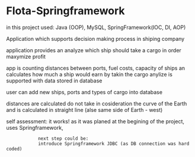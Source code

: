 # Flota-Springframework
in this project used:
Java (OOP), MySQL, SpringFramework(IOC, DI, AOP)


Application which supports decision making process in shiping company

application provides an analyze which ship should take a cargo in order maxymize profit

app is counting distances between ports, fuel costs, capacity of ships an calculates how much a ship would earn by takin the cargo
anylize is supported with data stored in database

user can add new ships, ports and types of cargo into database

distances are calculated do not take in cosideration the curve of the Earth and is calculated in straight line (alse same side of Earth - west)

self assessment:
                it works! as it was planed at the begining of the project,
                uses Springframework,
                
                next step could be:
                introduce Springframework JDBC (as DB connection was hard coded)
